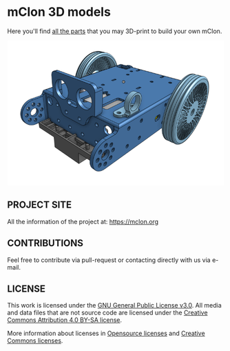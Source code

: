 # mClon 3D models

Here you'll find [all the parts](https://github.com/mClon/3D/archive/master.zip) that you may 3D-print to build your own mClon.

![mClon](mClon-3D.png)

## PROJECT SITE

All the information of the project at: https://mclon.org

## CONTRIBUTIONS

Feel free to contribute via pull-request or contacting directly with us via e-mail.


## LICENSE

This work is licensed under the [GNU General Public License v3.0](LICENSE-GPLV30). All media and data files that are not source code are licensed under the [Creative Commons Attribution 4.0 BY-SA license](LICENSE-CCBYSA40).

More information about licenses in [Opensource licenses](https://opensource.org/licenses/) and [Creative Commons licenses](https://creativecommons.org/licenses/).
